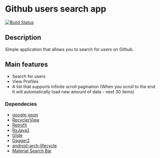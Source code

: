 # Github users search app

[![Build Status](https://travis-ci.com/vjaos/github-users-search-native.svg?branch=master)](https://travis-ci.com/vjaos/github-users-search-native)
## Description
Simple application that allows you to search for users on Github.

## Main features
* Search for users
* View Profiles
* A list that supports infinite scroll pagination (When you scroll to the end It will automatically load new amount of data - next 30 items)

### Dependecies 
- [google-gson](https://github.com/google/gson)
- [RecyclerView](https://developer.android.com/guide/topics/ui/layout/recyclerview)
- [Retrofit](https://square.github.io/retrofit/)
- [RxJava2](https://github.com/ReactiveX/RxJava)
- [Glide](https://github.com/bumptech/glide)
- [Dagger2](https://github.com/google/dagger)
- [android-arch-lifecycle](https://developer.android.com/reference/android/arch/lifecycle/package-summary)
- [Material Search Bar](https://github.com/mancj/MaterialSearchBar)
